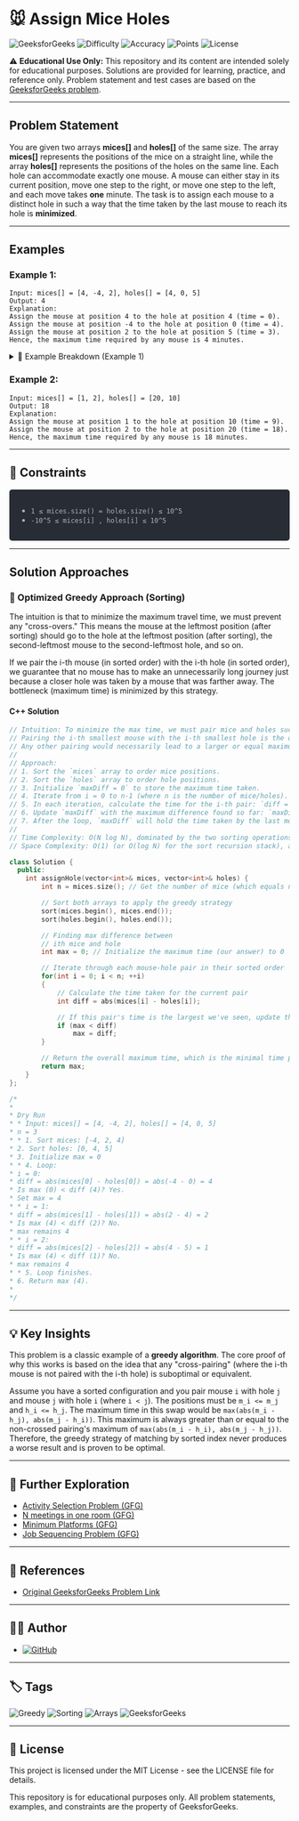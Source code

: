 # 🐭 Assign Mice Holes

![GeeksforGeeks](https://img.shields.io/badge/GeeksforGeeks-298D46?style=for-the-badge&logo=geeksforgeeks&logoColor=white)
![Difficulty](https://img.shields.io/badge/Difficulty-Easy-brightgreen?style=for-the-badge)
![Accuracy](https://img.shields.io/badge/Accuracy-55.93%25-yellow?style=for-the-badge)
![Points](https://img.shields.io/badge/Points-2-blue?style=for-the-badge)
![License](https://img.shields.io/badge/License-MIT-purple?style=for-the-badge)

⚠️ **Educational Use Only:**
This repository and its content are intended solely for educational purposes.
Solutions are provided for learning, practice, and reference only.
Problem statement and test cases are based on the [GeeksforGeeks problem](https://www.geeksforgeeks.org/problems/assign-mice-holes3053/1).

---

## Problem Statement

You are given two arrays **mices[]** and **holes[]** of the same size. The array **mices[]** represents the positions of the mice on a straight line, while the array **holes[]** represents the positions of the holes on the same line. Each hole can accommodate exactly one mouse. A mouse can either stay in its current position, move one step to the right, or move one step to the left, and each move takes **one** minute. The task is to assign each mouse to a distinct hole in such a way that the time taken by the last mouse to reach its hole is **minimized**.

---

## Examples

### Example 1:

```
Input: mices[] = [4, -4, 2], holes[] = [4, 0, 5]
Output: 4
Explanation:
Assign the mouse at position 4 to the hole at position 4 (time = 0).
Assign the mouse at position -4 to the hole at position 0 (time = 4).
Assign the mouse at position 2 to the hole at position 5 (time = 3).
Hence, the maximum time required by any mouse is 4 minutes.
```

<details>
<summary>📖 Example Breakdown (Example 1)</summary>
<br>
Let's analyze this. We want to minimize the *maximum time* any single mouse takes. This suggests we need to find an optimal pairing.

- **Mice Positions:** `[4, -4, 2]`
- **Hole Positions:** `[4, 0, 5]`

Consider an alternative assignment:

- Mouse at 4 -> Hole at 0 (Time = 4)
- Mouse at -4 -> Hole at 5 (Time = 9)
- Mouse at 2 -> Hole at 4 (Time = 2)
  The maximum time here is **9**, which is worse than the optimal answer of 4.

The key insight is that if we sort both arrays, the optimal pairing is to match the i-th mouse with the i-th hole.

- **Sorted Mice:** `[-4, 2, 4]`
- **Sorted Holes:** `[0, 4, 5]`

Now, let's pair them by their sorted index:

1.  **Pair 1 (i=0):** Mouse at `-4` goes to Hole at `0`. Time = `abs(-4 - 0)` = **4**
2.  **Pair 2 (i=1):** Mouse at `2` goes to Hole at `4`. Time = `abs(2 - 4)` = **2**
3.  **Pair 3 (i=2):** Mouse at `4` goes to Hole at `5`. Time = `abs(4 - 5)` = **1**

The times taken are [4, 2, 1]. The maximum of these values is **4**. This greedy strategy gives us the minimal possible maximum time.

</details>

### Example 2:

```
Input: mices[] = [1, 2], holes[] = [20, 10]
Output: 18
Explanation:
Assign the mouse at position 1 to the hole at position 10 (time = 9).
Assign the mouse at position 2 to the hole at position 20 (time = 18).
Hence, the maximum time required by any mouse is 18 minutes.
```

---

## 📏 Constraints

<div style="background-color: #282c34; padding: 15px; border-radius: 5px; color: #abb2bf;">
<ul>
  <li><code>1 ≤ mices.size() = holes.size() ≤ 10^5</code></li>
  <li><code>-10^5 ≤ mices[i] , holes[i] ≤ 10^5</code></li>
</ul>
</div>

---

## Solution Approaches

### 🚀 Optimized Greedy Approach (Sorting)

The intuition is that to minimize the maximum travel time, we must prevent any "cross-overs." This means the mouse at the leftmost position (after sorting) should go to the hole at the leftmost position (after sorting), the second-leftmost mouse to the second-leftmost hole, and so on.

If we pair the i-th mouse (in sorted order) with the i-th hole (in sorted order), we guarantee that no mouse has to make an unnecessarily long journey just because a closer hole was taken by a mouse that was farther away. The bottleneck (maximum time) is minimized by this strategy.

#### C++ Solution

```cpp
// Intuition: To minimize the max time, we must pair mice and holes such that their relative order is preserved.
// Pairing the i-th smallest mouse with the i-th smallest hole is the optimal strategy.
// Any other pairing would necessarily lead to a larger or equal maximum distance for at least one mouse.
//
// Approach:
// 1. Sort the `mices` array to order mice positions.
// 2. Sort the `holes` array to order hole positions.
// 3. Initialize `maxDiff = 0` to store the maximum time taken.
// 4. Iterate from i = 0 to n-1 (where n is the number of mice/holes).
// 5. In each iteration, calculate the time for the i-th pair: `diff = abs(mices[i] - holes[i])`.
// 6. Update `maxDiff` with the maximum difference found so far: `maxDiff = max(maxDiff, diff)`.
// 7. After the loop, `maxDiff` will hold the time taken by the last mouse in the optimal assignment, which is our answer.
//
// Time Complexity: O(N log N), dominated by the two sorting operations. The final loop is O(N).
// Space Complexity: O(1) (or O(log N) for the sort recursion stack), as we modify arrays in-place.

class Solution {
  public:
    int assignHole(vector<int>& mices, vector<int>& holes) {
        int n = mices.size(); // Get the number of mice (which equals number of holes)

        // Sort both arrays to apply the greedy strategy
        sort(mices.begin(), mices.end());
        sort(holes.begin(), holes.end());

        // Finding max difference between
        // ith mice and hole
        int max = 0; // Initialize the maximum time (our answer) to 0

        // Iterate through each mouse-hole pair in their sorted order
        for(int i = 0; i < n; ++i)
        {
            // Calculate the time taken for the current pair
            int diff = abs(mices[i] - holes[i]);

            // If this pair's time is the largest we've seen, update the max
            if (max < diff)
                max = diff;
        }

        // Return the overall maximum time, which is the minimal time possible for the last mouse.
        return max;
    }
};

/*
*
* Dry Run
* * Input: mices[] = [4, -4, 2], holes[] = [4, 0, 5]
* n = 3
* * 1. Sort mices: [-4, 2, 4]
* 2. Sort holes: [0, 4, 5]
* 3. Initialize max = 0
* * 4. Loop:
* i = 0:
* diff = abs(mices[0] - holes[0]) = abs(-4 - 0) = 4
* Is max (0) < diff (4)? Yes.
* Set max = 4
* * i = 1:
* diff = abs(mices[1] - holes[1]) = abs(2 - 4) = 2
* Is max (4) < diff (2)? No.
* max remains 4
* * i = 2:
* diff = abs(mices[2] - holes[2]) = abs(4 - 5) = 1
* Is max (4) < diff (1)? No.
* max remains 4
* * 5. Loop finishes.
* 6. Return max (4).
*
*/
```

---

## 💡 Key Insights

This problem is a classic example of a **greedy algorithm**. The core proof of why this works is based on the idea that any "cross-pairing" (where the i-th mouse is not paired with the i-th hole) is suboptimal or equivalent.

Assume you have a sorted configuration and you pair mouse `i` with hole `j` and mouse `j` with hole `i` (where `i < j`). The positions must be `m_i <= m_j` and `h_i <= h_j`. The maximum time in this swap would be `max(abs(m_i - h_j), abs(m_j - h_i))`. This maximum is always greater than or equal to the non-crossed pairing's maximum of `max(abs(m_i - h_i), abs(m_j - h_j))`. Therefore, the greedy strategy of matching by sorted index never produces a worse result and is proven to be optimal.

---

## 🧭 Further Exploration

- [Activity Selection Problem (GFG)](https://www.geeksforgeeks.org/problems/activity-selection-1587115620/1)
- [N meetings in one room (GFG)](https://www.geeksforgeeks.org/problems/n-meetings-in-one-room-1587115620/1)
- [Minimum Platforms (GFG)](https://www.geeksforgeeks.org/problems/minimum-platforms-1587115620/1)
- [Job Sequencing Problem (GFG)](https://www.geeksforgeeks.org/problems/job-sequencing-problem-1587115620/1)

---

## 🔗 References

- [Original GeeksforGeeks Problem Link](https://www.geeksforgeeks.org/problems/assign-mice-holes3053/1)

---

## 👨‍💻 Author

- [![GitHub](https://img.shields.io/badge/GitHub-imnilesh18-blue?style=for-the-badge&logo=github)](https://github.com/imnilesh18)

---

## 🏷️ Tags

![Greedy](https://img.shields.io/badge/Greedy-Algorithm-orange?style=for-the-badge)
![Sorting](https://img.shields.io/badge/Sorting-blueviolet?style=for-the-badge)
![Arrays](https://img.shields.io/badge/Arrays-gray?style=for-the-badge)
![GeeksforGeeks](https://img.shields.io/badge/GeeksforGeeks-green?style=for-the-badge&logo=geeksforgeeks)

---

## 📜 License

This project is licensed under the MIT License - see the LICENSE file for details.

This repository is for educational purposes only. All problem statements, examples, and constraints are the property of GeeksforGeeks.
